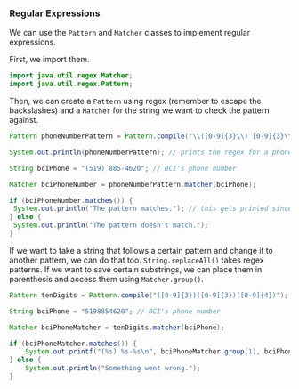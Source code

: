### Regular Expressions

We can use the `Pattern` and `Matcher` classes to implement regular expressions.

First, we import them.

```java
import java.util.regex.Matcher;
import java.util.regex.Pattern;
```

Then, we can create a `Pattern` using regex (remember to escape the backslashes) and a `Matcher` for the string we want to check the pattern against.

```java
Pattern phoneNumberPattern = Pattern.compile("\\([0-9]{3}\\) [0-9]{3}\\-[0-9]{4}"); // this is the pattern for phone numbers that looks like this: (___) ___-___

System.out.println(phoneNumberPattern); // prints the regex for a phone number: \([0-9]{3}\) [0-9]{3}\-[0-9]{4}

String bciPhone = "(519) 885-4620"; // BCI's phone number

Matcher bciPhoneNumber = phoneNumberPattern.matcher(bciPhone);

if (bciPhoneNumber.matches()) {
 System.out.println("The pattern matches."); // this gets printed since BCI's phone number is written with the same pattern
} else {
 System.out.println("The pattern doesn't match.");
}
```

If we want to take a string that follows a certain pattern and change it to another pattern, we can do that too. `String.replaceAll()` takes regex patterns. If we want to save certain substrings, we can place them in parenthesis and access them using `Matcher.group()`.

```java
Pattern tenDigits = Pattern.compile("([0-9]{3})([0-9]{3})([0-9]{4})"); // 3 digits (first group), then 3 digits (second group), then 4 digits (third group)

String bciPhone = "5198854620"; // BCI's phone number

Matcher bciPhoneMatcher = tenDigits.matcher(bciPhone);

if (bciPhoneMatcher.matches()) {
    System.out.printf("(%s) %s-%s\n", bciPhoneMatcher.group(1), bciPhoneMatcher.group(2), bciPhoneMatcher.group(3)); // prints the phone number in the pattern (___) ___-___
} else {
    System.out.println("Something went wrong.");
}
```
